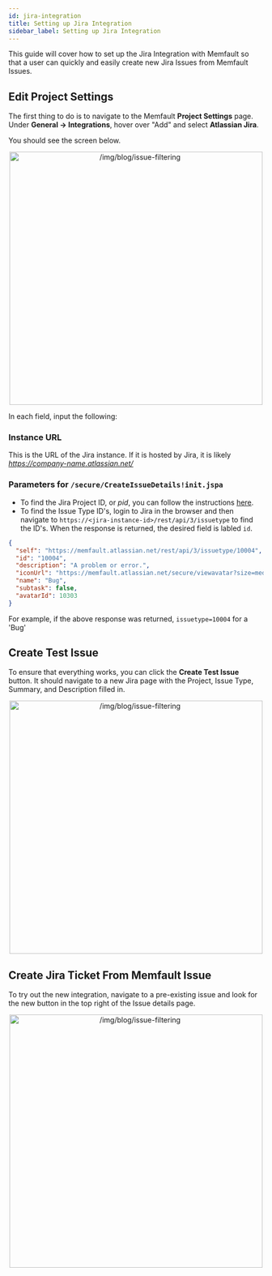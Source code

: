 ```yaml
---
id: jira-integration
title: Setting up Jira Integration
sidebar_label: Setting up Jira Integration
---
```


This guide will cover how to set up the Jira Integration with Memfault so that a
user can quickly and easily create new Jira Issues from Memfault Issues.

## Edit Project Settings

The first thing to do is to navigate to the Memfault **Project Settings** page.
Under **General → Integrations**, hover over "Add" and select **Atlassian
Jira**.

You should see the screen below.

<p align="center">
  <img width="500" src="/img/docs/platform/jira-integration-project-settings.png" alt="/img/blog/issue-filtering" />
</p>

In each field, input the following:

### Instance URL

This is the URL of the Jira instance. If it is hosted by Jira, it is likely
_https://company-name.atlassian.net/_

### Parameters for `/secure/CreateIssueDetails!init.jspa`

- To find the Jira Project ID, or _pid_, you can follow the instructions
  [here](https://confluence.atlassian.com/jirakb/how-to-get-project-id-from-the-jira-user-interface-827341414.html).
- To find the Issue Type ID's, login to Jira in the browser and then navigate to
  `https://<jira-instance-id>/rest/api/3/issuetype` to find the ID's. When the
  response is returned, the desired field is labled `id`.

```json
{
  "self": "https://memfault.atlassian.net/rest/api/3/issuetype/10004",
  "id": "10004",
  "description": "A problem or error.",
  "iconUrl": "https://memfault.atlassian.net/secure/viewavatar?size=medium&avatarId=10303&avatarType=issuetype",
  "name": "Bug",
  "subtask": false,
  "avatarId": 10303
}
```

For example, if the above response was returned, `issuetype=10004` for a 'Bug'

## Create Test Issue

To ensure that everything works, you can click the **Create Test Issue** button.
It should navigate to a new Jira page with the Project, Issue Type, Summary, and
Description filled in.

<p align="center">
  <img width="500" src="/img/docs/platform/jira-integration-jira.png" alt="/img/blog/issue-filtering" />
</p>

## Create Jira Ticket From Memfault Issue

To try out the new integration, navigate to a pre-existing issue and look for
the new button in the top right of the Issue details page.

<p align="center">
  <img width="500" src="/img/docs/platform/jira-integration-issue.png" alt="/img/blog/issue-filtering" />
</p>
